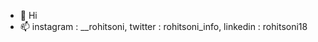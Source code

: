 - 👋 Hi 
- 📫  instagram : __rohitsoni,
       twitter  : rohitsoni_info,
       linkedin : rohitsoni18
                      
